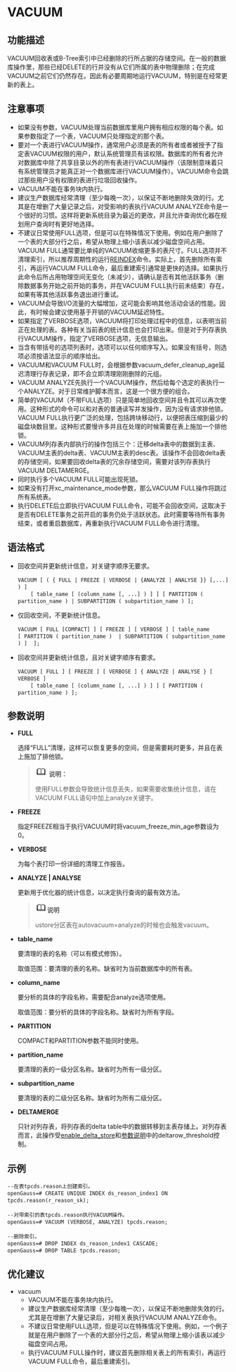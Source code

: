 # VACUUM<a name="ZH-CN_TOPIC_0289900615"></a>

## 功能描述<a name="zh-cn_topic_0283137096_zh-cn_topic_0237122195_zh-cn_topic_0059777503_sd160e2f29b7240d88e6b4e9c7c7b8ae3"></a>

VACUUM回收表或B-Tree索引中已经删除的行所占据的存储空间。在一般的数据库操作里，那些已经DELETE的行并没有从它们所属的表中物理删除；在完成VACUUM之前它们仍然存在。因此有必要周期地运行VACUUM，特别是在经常更新的表上。

## 注意事项<a name="zh-cn_topic_0283137096_zh-cn_topic_0237122195_zh-cn_topic_0059777503_sc14108b37ff240e98423cf0f3a02fc33"></a>

-   如果没有参数，VACUUM处理当前数据库里用户拥有相应权限的每个表。如果参数指定了一个表，VACUUM只处理指定的那个表。
-   要对一个表进行VACUUM操作，通常用户必须是表的所有者或者被授予了指定表VACUUM权限的用户，默认系统管理员有该权限。数据库的所有者允许对数据库中除了共享目录以外的所有表进行VACUUM操作（该限制意味着只有系统管理员才能真正对一个数据库进行VACUUM操作）。VACUUM命令会跳过那些用户没有权限的表进行垃圾回收操作。
-   VACUUM不能在事务块内执行。
-   建议生产数据库经常清理（至少每晚一次），以保证不断地删除失效的行。尤其是在增删了大量记录之后，对受影响的表执行VACUUM ANALYZE命令是一个很好的习惯。这样将更新系统目录为最近的更改，并且允许查询优化器在规划用户查询时有更好地选择。
-   不建议日常使用FULL选项，但是可以在特殊情况下使用。例如在用户删除了一个表的大部分行之后，希望从物理上缩小该表以减少磁盘空间占用。VACUUM FULL通常要比单纯的VACUUM收缩更多的表尺寸。FULL选项并不清理索引，所以推荐周期性的运行[REINDEX](REINDEX.md)命令。实际上，首先删除所有索引，再运行VACUUM FULL命令，最后重建索引通常是更快的选择。如果执行此命令后所占用物理空间无变化（未减少），请确认是否有其他活跃事务（删除数据事务开始之前开始的事务，并在VACUUM FULL执行前未结束）存在，如果有等其他活跃事务退出进行重试。
-   VACUUM会导致I/O流量的大幅增加，这可能会影响其他活动会话的性能。因此，有时候会建议使用基于开销的VACUUM延迟特性。
-   如果指定了VERBOSE选项，VACUUM将打印处理过程中的信息，以表明当前正在处理的表。各种有关当前表的统计信息也会打印出来。但是对于列存表执行VACUUM操作，指定了VERBOSE选项，无信息输出。
-   当含有带括号的选项列表时，选项可以以任何顺序写入。如果没有括号，则选项必须按语法显示的顺序给出。
-   VACUUM和VACUUM FULL时，会根据参数vacuum\_defer\_cleanup\_age延迟清理行存表记录，即不会立即清理刚刚删除的元组。
-   VACUUM ANALYZE先执行一个VACUUM操作，然后给每个选定的表执行一个ANALYZE。对于日常维护脚本而言，这是一个很方便的组合。
-   简单的VACUUM（不带FULL选项）只是简单地回收空间并且令其可以再次使用。这种形式的命令可以和对表的普通读写并发操作，因为没有请求排他锁。VACUUM FULL执行更广泛的处理，包括跨块移动行，以便把表压缩到最少的磁盘块数目里。这种形式要慢许多并且在处理的时候需要在表上施加一个排他锁。
-   VACUUM列存表内部执行的操作包括三个：迁移delta表中的数据到主表、VACUUM主表的delta表、VACUUM主表的desc表。该操作不会回收delta表的存储空间，如果要回收delta表的冗余存储空间，需要对该列存表执行VACUUM DELTAMERGE。
-   同时执行多个VACUUM FULL可能出现死锁。
-   如果没有打开xc\_maintenance\_mode参数，那么VACUUM FULL操作将跳过所有系统表。
-   执行DELETE后立即执行VACUUM FULL命令，可能不会回收空间，这取决于是否有DELETE事务之前开启的事务仍处于活跃状态。此时需要等待所有事务结束，或者重启数据库，再重新执行VACUUM FULL命令进行清理。

## 语法格式<a name="zh-cn_topic_0283137096_zh-cn_topic_0237122195_zh-cn_topic_0059777503_s6ae572813e4047dbafe371b136af69ae"></a>

-   回收空间并更新统计信息，对关键字顺序无要求。

    ```
    VACUUM [ ( { FULL | FREEZE | VERBOSE | {ANALYZE | ANALYSE }} [,...] ) ]
        [ table_name [ (column_name [, ...] ) ] ] [ PARTITION ( partition_name ) | SUBPARTITION ( subpartition_name ) ];
    ```

-   仅回收空间，不更新统计信息。

    ```
    VACUUM [ FULL [COMPACT] ] [ FREEZE ] [ VERBOSE ] [ table_name 
    [ PARTITION ( partition_name )  | SUBPARTITION ( subpartition_name ) ]  ];
    ```

-   回收空间并更新统计信息，且对关键字顺序有要求。

    ```
    VACUUM [ FULL ] [ FREEZE ] [ VERBOSE ] { ANALYZE | ANALYSE } [ VERBOSE ] 
        [ table_name [ (column_name [, ...] ) ] ] [ PARTITION ( partition_name ) ];
    ```


## 参数说明<a name="zh-cn_topic_0283137096_zh-cn_topic_0237122195_zh-cn_topic_0059777503_sbca5ac35b0f942659382ddcabe74ee42"></a>

-   **FULL**

    选择“FULL”清理，这样可以恢复更多的空间，但是需要耗时更多，并且在表上施加了排他锁。

    >![](public_sys-resources/icon-note.gif) **说明：** 
    >
    >使用FULL参数会导致统计信息丢失，如果需要收集统计信息，请在VACUUM FULL语句中加上analyze关键字。

-   **FREEZE**

    指定FREEZE相当于执行VACUUM时将vacuum\_freeze\_min\_age参数设为0。

-   **VERBOSE**

    为每个表打印一份详细的清理工作报告。

- **ANALYZE | ANALYSE**

  更新用于优化器的统计信息，以决定执行查询的最有效方法。

  > **![](public_sys-resources/icon-note.gif)说明**
  >
  > ustore分区表在autovacuum=analyze的时候也会触发vacuum。

-   **table\_name**

    要清理的表的名称（可以有模式修饰）。

    取值范围：要清理的表的名称。缺省时为当前数据库中的所有表。

-   **column\_name**

    要分析的具体的字段名称，需要配合analyze选项使用。

    取值范围：要分析的具体的字段名称。缺省时为所有字段。

-   **PARTITION**

    COMPACT和PARTITION参数不能同时使用。

-   **partition\_name**

    要清理的表的一级分区名称。缺省时为所有一级分区。

-   **subpartition\_name**

    要清理的表的二级分区名称。缺省时为所有二级分区。

-   **DELTAMERGE**

    只针对列存表，将列存表的delta table中的数据转移到主表存储上。对列存表而言，此操作受[enable\_delta\_store](CREATE-TABLE.md#zh-cn_topic_0283136577_zh-cn_topic_0237124705_section1035224982816)和[参数说明](CREATE-TABLE.md#zh-cn_topic_0283137629_zh-cn_topic_0237122117_zh-cn_topic_0059778169_s99cf2ac11c79436c93385e4efd7c4428)中的deltarow\_threshold控制。


## 示例<a name="zh-cn_topic_0283137096_zh-cn_topic_0237122195_zh-cn_topic_0059777503_s030f55570baf48f8978effdf4361bb45"></a>

```
--在表tpcds.reason上创建索引。
openGauss=# CREATE UNIQUE INDEX ds_reason_index1 ON tpcds.reason(r_reason_sk);

--对带索引的表tpcds.reason执行VACUUM操作。
openGauss=# VACUUM (VERBOSE, ANALYZE) tpcds.reason;

--删除索引。
openGauss=# DROP INDEX ds_reason_index1 CASCADE;
openGauss=# DROP TABLE tpcds.reason;
```

## 优化建议<a name="zh-cn_topic_0283137096_zh-cn_topic_0237122195_zh-cn_topic_0059777503_section34774208154224"></a>

-   vacuum
    -   VACUUM不能在事务块内执行。
    -   建议生产数据库经常清理（至少每晚一次），以保证不断地删除失效的行。尤其是在增删了大量记录后，对相关表执行VACUUM ANALYZE命令。
    -   不建议日常使用FULL选项，但是可以在特殊情况下使用。例如，一个例子就是在用户删除了一个表的大部分行之后，希望从物理上缩小该表以减少磁盘空间占用。
    -   执行VACUUM FULL操作时，建议首先删除相关表上的所有索引，再运行VACUUM FULL命令，最后重建索引。


